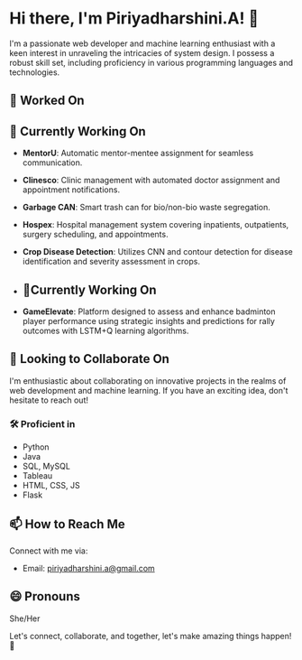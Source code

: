 # Hi there, I'm Piriyadharshini.A! 👋

I'm a passionate web developer and machine learning enthusiast with a keen interest in unraveling the intricacies of system design. I possess a robust skill set, including proficiency in various programming languages and technologies.

## 🔭 Worked On

## 🔭 Currently Working On

- **MentorU**: Automatic mentor-mentee assignment for seamless communication.
- **Clinesco**: Clinic management with automated doctor assignment and appointment notifications.
- **Garbage CAN**: Smart trash can for bio/non-bio waste segregation.
- **Hospex**: Hospital management system covering inpatients, outpatients, surgery scheduling, and appointments.
- **Crop Disease Detection**: Utilizes CNN and contour detection for disease identification and severity assessment in crops.

- ## 🔭Currently Working On

- **GameElevate**: Platform designed to assess and enhance badminton player performance using strategic insights and predictions for rally outcomes with LSTM+Q learning algorithms.


## 👯 Looking to Collaborate On

I'm enthusiastic about collaborating on innovative projects in the realms of web development and machine learning. If you have an exciting idea, don't hesitate to reach out!


### 🛠️ Proficient in

- Python
- Java
- SQL, MySQL
- Tableau
- HTML, CSS, JS
- Flask

## 📫 How to Reach Me

Connect with me via:

- Email: piriyadharshini.a@gmail.com

## 😄 Pronouns

She/Her

Let's connect, collaborate, and together, let's make amazing things happen! 🚀
